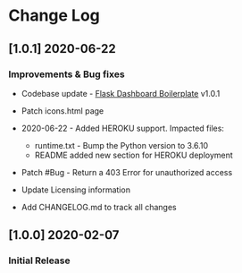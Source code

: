 # Change Log

## [1.0.1] 2020-06-22
### Improvements & Bug fixes

- Codebase update - [Flask Dashboard Boilerplate](https://github.com/app-generator/boilerplate-code-flask-dashboard) v1.0.1
- Patch icons.html page
- 2020-06-22 - Added HEROKU support. Impacted files:
    - runtime.txt - Bump the Python version to 3.6.10
    - README added new section for HEROKU deployment

- Patch #Bug - Return a 403 Error for unauthorized access
- Update Licensing information
- Add CHANGELOG.md to track all changes

## [1.0.0] 2020-02-07
### Initial Release
